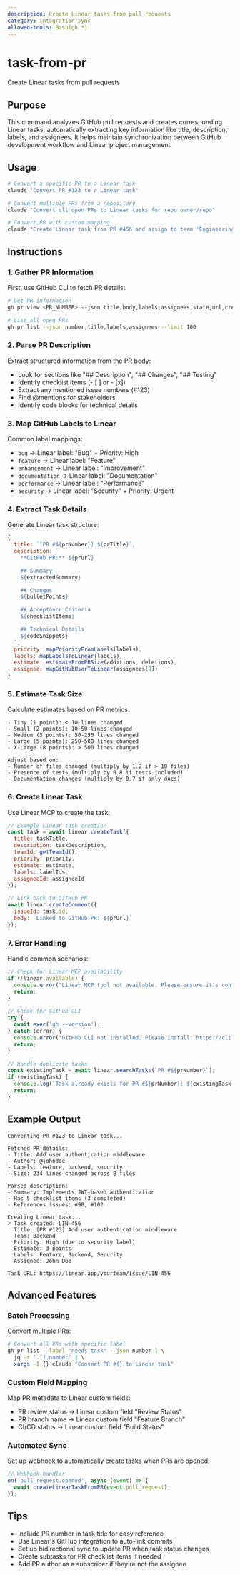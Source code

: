 ```yaml
---
description: Create Linear tasks from pull requests
category: integration-sync
allowed-tools: Bash(gh *)
---
```


# task-from-pr

Create Linear tasks from pull requests

## Purpose
This command analyzes GitHub pull requests and creates corresponding Linear tasks, automatically extracting key information like title, description, labels, and assignees. It helps maintain synchronization between GitHub development workflow and Linear project management.

## Usage
```bash
# Convert a specific PR to a Linear task
claude "Convert PR #123 to a Linear task"

# Convert multiple PRs from a repository
claude "Convert all open PRs to Linear tasks for repo owner/repo"

# Convert PR with custom mapping
claude "Create Linear task from PR #456 and assign to team 'Engineering'"
```

## Instructions

### 1. Gather PR Information
First, use GitHub CLI to fetch PR details:

```bash
# Get PR information
gh pr view <PR_NUMBER> --json title,body,labels,assignees,state,url,createdAt,updatedAt,milestone

# List all open PRs
gh pr list --json number,title,labels,assignees --limit 100
```

### 2. Parse PR Description
Extract structured information from the PR body:

- Look for sections like "## Description", "## Changes", "## Testing"
- Identify checklist items (- [ ] or - [x])
- Extract any mentioned issue numbers (#123)
- Find @mentions for stakeholders
- Identify code blocks for technical details

### 3. Map GitHub Labels to Linear
Common label mappings:
- `bug` → Linear label: "Bug" + Priority: High
- `feature` → Linear label: "Feature"
- `enhancement` → Linear label: "Improvement"
- `documentation` → Linear label: "Documentation"
- `performance` → Linear label: "Performance"
- `security` → Linear label: "Security" + Priority: Urgent

### 4. Extract Task Details
Generate Linear task structure:

```javascript
{
  title: `[PR #${prNumber}] ${prTitle}`,
  description: `
    **GitHub PR:** ${prUrl}

    ## Summary
    ${extractedSummary}

    ## Changes
    ${bulletPoints}

    ## Acceptance Criteria
    ${checklistItems}

    ## Technical Details
    ${codeSnippets}
  `,
  priority: mapPriorityFromLabels(labels),
  labels: mapLabelsToLinear(labels),
  estimate: estimateFromPRSize(additions, deletions),
  assignee: mapGitHubUserToLinear(assignees[0])
}
```

### 5. Estimate Task Size
Calculate estimates based on PR metrics:

```
- Tiny (1 point): < 10 lines changed
- Small (2 points): 10-50 lines changed
- Medium (3 points): 50-250 lines changed
- Large (5 points): 250-500 lines changed
- X-Large (8 points): > 500 lines changed

Adjust based on:
- Number of files changed (multiply by 1.2 if > 10 files)
- Presence of tests (multiply by 0.8 if tests included)
- Documentation changes (multiply by 0.7 if only docs)
```

### 6. Create Linear Task
Use Linear MCP to create the task:

```javascript
// Example Linear task creation
const task = await linear.createTask({
  title: taskTitle,
  description: taskDescription,
  teamId: getTeamId(),
  priority: priority,
  estimate: estimate,
  labels: labelIds,
  assigneeId: assigneeId
});

// Link back to GitHub PR
await linear.createComment({
  issueId: task.id,
  body: `Linked to GitHub PR: ${prUrl}`
});
```

### 7. Error Handling
Handle common scenarios:

```javascript
// Check for Linear MCP availability
if (!linear.available) {
  console.error("Linear MCP tool not available. Please ensure it's configured.");
  return;
}

// Check for GitHub CLI
try {
  await exec('gh --version');
} catch (error) {
  console.error("GitHub CLI not installed. Please install: https://cli.github.com/");
  return;
}

// Handle duplicate tasks
const existingTask = await linear.searchTasks(`PR #${prNumber}`);
if (existingTask) {
  console.log(`Task already exists for PR #${prNumber}: ${existingTask.url}`);
  return;
}
```

## Example Output

```
Converting PR #123 to Linear task...

Fetched PR details:
- Title: Add user authentication middleware
- Author: @johndoe
- Labels: feature, backend, security
- Size: 234 lines changed across 8 files

Parsed description:
- Summary: Implements JWT-based authentication
- Has 5 checklist items (3 completed)
- References issues: #98, #102

Creating Linear task...
✓ Task created: LIN-456
  Title: [PR #123] Add user authentication middleware
  Team: Backend
  Priority: High (due to security label)
  Estimate: 3 points
  Labels: Feature, Backend, Security
  Assignee: John Doe

Task URL: https://linear.app/yourteam/issue/LIN-456
```

## Advanced Features

### Batch Processing
Convert multiple PRs:
```bash
# Convert all PRs with specific label
gh pr list --label "needs-task" --json number | \
  jq -r '.[].number' | \
  xargs -I {} claude "Convert PR #{} to Linear task"
```

### Custom Field Mapping
Map PR metadata to Linear custom fields:
- PR review status → Linear custom field "Review Status"
- PR branch name → Linear custom field "Feature Branch"
- CI/CD status → Linear custom field "Build Status"

### Automated Sync
Set up webhook to automatically create tasks when PRs are opened:
```javascript
// Webhook handler
on('pull_request.opened', async (event) => {
  await createLinearTaskFromPR(event.pull_request);
});
```

## Tips
- Include PR number in task title for easy reference
- Use Linear's GitHub integration to auto-link commits
- Set up bidirectional sync to update PR when task status changes
- Create subtasks for PR checklist items if needed
- Add PR author as a subscriber if they're not the assignee
